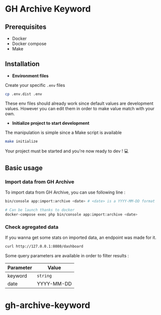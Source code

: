 GH Archive Keyword
==================

## Prerequisites

- Docker
- Docker compose
- Make

## Installation

- **Environment files**

Create your specific `.env` files

```bash
cp .env.dist .env
```

These env files should already work since default values are development values.
However you can edit them in order to make value match with your own. 

- **Initialize project to start development**

The manipulation is simple since a Make script is available
```bash
make initialize
```

Your project must be started and you're now ready to dev ! :computer:

## Basic usage

### Import data from GH Archive

To import data from GH Archive, you can use following line : 
```bash
bin/console app:import:archive <date> # <date> is a YYYY-MM-DD format

# Can be launch thanks to docker
docker-compose exec php bin/console app:import:archive <date>
```

### Check agregated data

If you wanna get some stats on imported data, an endpoint was made for it.
```bash
curl http://127.0.0.1:8080/dashboard
```

Some query parameters are available in order to filter results :

| Parameter | Value      |
|-----------|------------|
| keyword   | `string`   |
| date      | YYYY-MM-DD |

# gh-archive-keyword
